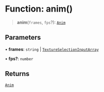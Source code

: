 # Function: anim()

> **anim**(`frames`, `fps`?): [`Anim`](/api/classes/Anim)

## Parameters

• **frames**: `string` \| [`TextureSelectionInputArray`](/api/type-aliases/TextureSelectionInputArray)

• **fps?**: `number`

## Returns

[`Anim`](/api/classes/Anim)

